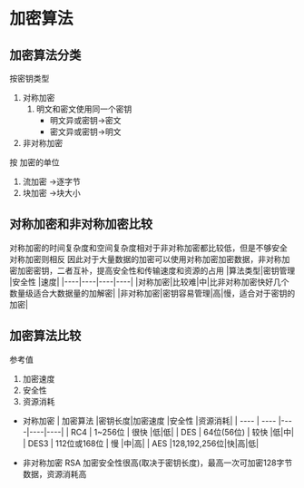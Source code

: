 # 加密算法

## 加密算法分类

按密钥类型

1. 对称加密
   1. 明文和密文使用同一个密钥
        - 明文异或密钥->密文
        - 密文异或密钥->明文
2. 非对称加密

按 加密的单位
1. 流加密 ->逐字节
2. 块加密 ->块大小

## 对称加密和非对称加密比较
对称加密的时间复杂度和空间复杂度相对于非对称加密都比较低，但是不够安全
对称加密则相反 因此对于大量数据的加密可以使用对称加密加密数据，非对称加密加密密钥，二者互补，提高安全性和传输速度和资源的占用
|算法类型|密钥管理 |安全性 |速度|
|----|----|----|----|
|对称加密|比较难|中|比非对称加密快好几个数量级适合大数据量的加解密|
|非对称加密|密钥容易管理|高|慢，适合对于密钥的加密|

## 加密算法比较
参考值
1. 加密速度
2. 安全性
3. 资源消耗

- 对称加密
|  加密算法 |密钥长度|加密速度 |安全性 |资源消耗|
|  ----  | ----  |----|----|----|
| RC4  | 1~256位 | 很快 |低|低|
| DES  | 64位(56位) | 较快 |低|中|
| DES3 | 112位或168位 | 慢 |中|高|
| AES  |128,192,256位|快|高|低|

- 非对称加密
RSA 加密安全性很高(取决于密钥长度)，最高一次可加密128字节数据，资源消耗高





